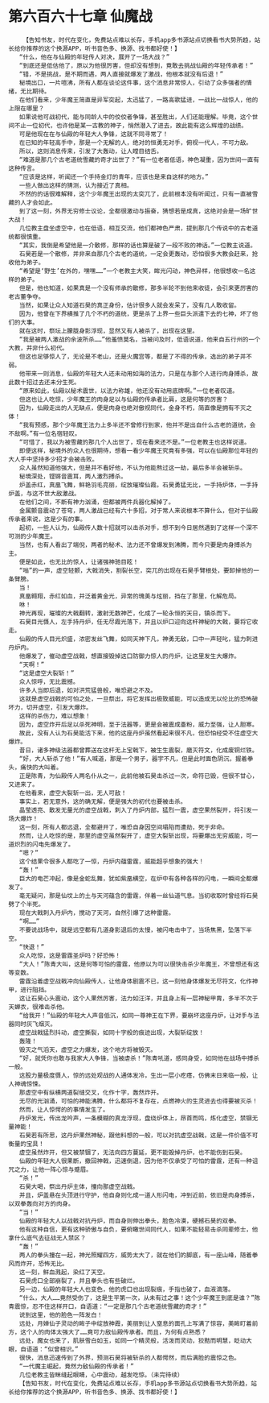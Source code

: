 # 第六百六十七章 仙魔战
        【告知书友，时代在变化，免费站点难以长存，手机app多书源站点切换看书大势所趋，站长给你推荐的这个换源APP，听书音色多、换源、找书都好使！】
       “什么，他在与仙殿的年轻传人对决，展开了一场大战？”
       “到底还是低估他了，原以为他很厉害，但却没有想到，竟敢去挑战仙殿的年轻传承者！”
       “错，不是挑战，是不期而遇，两人直接就爆发了激战，他根本就没有后退！”
       秘境出口，一片喧沸，所有人都在谈论这件事，这个消息非常惊人，引动了众多强者的情绪，无比期待。
       在他们看来，少年魔王简直是异军突起，太迅猛了，一路高歌猛进，一战比一战惊人，他的上限在哪里？
       如果说他可战初代，能与同龄人中的佼佼者争锋，甚至胜出，人们还能理解。毕竟，这个世间不止一位初代，也许他是某一古教的神子，悄然潜入了进去，故此能有这么辉煌的战绩。
       可是他现在在与仙殿的年轻大人争锋，这就不同寻常了！
       在已知的年轻高手中，那是一个无解的人，绝对的恒勇无对手，俯视一代人，不可力敌。
       所以，这则消息传来，引发了大轰动，让人瞠目结舌。
       “难道是那几个古老道统雪藏的奇才出世了？”有一位老者低语，神色凝重，因为世间一直有这种传言。
       “应该是这样，听闻还一个手持金灯的青年，应该也是来自这样的地方。”
       一些人做出这样的猜测，认为接近了真相。
       不然的的话很难解释，这个少年魔王出现的太突兀了，此前根本没有听闻过，只有一直被雪藏的人才会如此。
       到了这一刻，外界无穷修士议论，全都很激动与振奋，猜想若是成真，这绝对会是一场旷世大战！
       几位教主盘坐虚空中，也在低语，相互交流，他们都神色严肃，提到那几个传说中的古老道统都很慎重。
       “其实，我倒是希望他是一介散修，那样的话也算是破了一段不败的神话。”一位教主说道。
       石昊若是一个散修，并非来自那几个古老的道统，一定会更轰动，恐怕很多大教会赶来，抢收他为弟子。
       “希望是‘野生’在外的，嘿嘿……”一个老教主大笑，眸光闪动，神色异样，他很想收一名这样的弟子。
       但是，他也知道，如果真是一个没有师承的散修，那多半轮不到他来收徒，会引来更厉害的老古董争夺。
       当然，如果让众人知道石昊的真正身份，估计很多人就会发呆了，没有几人敢收留。
       因为，他曾在下界横推了几个不朽的道统，更是杀了上界一些巨头派遣下去的七神，坏了他们的大事。
       就在这时，祭坛上朦胧身影浮现，显然又有人被杀了，出现在这里。
       “我是被两人激战的余波所杀……”他羞愤莫名，当被问及时，低语说道，他来自五行州的一个大教，并非什么初代。
       但这也足够惊人了，无论是不老山，还是火魔宫等，都是了不得的传承，选出的弟子并不弱。
       他带来一则消息，仙殿的年轻大人还未动用如海的法力，只是在与那个人进行肉身搏杀，故此数十招过去还未分生死。
       “原来如此，仙殿以秘术震世，以法力称雄，他还没有动用底牌啊。”一位老者叹道。
       但这也让人吃惊，少年魔王的肉身足以与仙殿的传承者比肩，这是何等的厉害？
       因为，仙殿走出的人无缺点，便是肉身也绝对傲视同代，金身不朽，简直像是拥有不灭之体！
       “我有预感，那个少年魔王法力上多半还不曾修行到家，他并不是出自什么古老的道统，会不敌啊。”有一位名宿轻叹。
       “可惜了，我以为被雪藏的那几个人出世了，现在看来还不是。”一位老教主也这样说道。
       即便这样，秘境外的众人也很期待，想看一看少年魔王究竟有多强，可以在仙殿那位年轻的大人手中坚持多少招才会被击败。
       众人虽然知道他强大，但是并不看好他，不认为他能熬过这一劫，最后多半会被斩杀。
       秘境深处，铿锵音震耳，两人激烈搏杀。
       炉盖赤红，真凰飞舞，鲜艳羽毛亮丽，绽放璀璨仙霞。石昊勇猛无比，一手持炉体，一手持炉盖，与这不世大敌激战。
       在他们之间，不断有神力汹涌，但都被两件兵器化解掉了。
       金属颤音震动了苍穹，两人激战已经有六十多招，对于常人来说根本不算什么，但对于仙殿传承者来说，这是少有的事。
       起初，一些人认为，仙殿传人数十招就可以击杀对手，想不到今日居然遇到了这样一个深不可测的少年魔王。
       当然，也有人看出了端倪，两者的秘术、法力还不曾爆发到沸腾，而今只要是肉身搏杀为主。
       便是如此，也无比的惊人，让诸强神驰目眩！
       “嗡”的一声，虚空轻颤，大戟消失，割裂长空，突兀的出现在石昊手臂根处，要卸掉他的一条臂膀。
       当！
       真凰翱翔，赤红如血，并泛着黄金光，异常的瑰美与炫丽，挡在了那里，化解危局。
       咻！
       神光再现，璀璨的大戟翻转，激射无数神芒，化成了一轮永恒的天日，镇杀而下。
       石昊目光慑人，左手持丹炉，任无尽霞光落下，并且以炉口迎向这杆神秘的大戟，要将它收走。
       仙殿的传人目光炽盛，浓密发丝飞舞，如同天神下凡，神勇无敌，口中一声轻叱，猛力刺进丹炉内。
       他爆发了，催动虚空战戟，想直接毁掉这口防御力惊人的丹炉，让这里发生大爆炸。
       “天啊！”
       “这是虚空大裂斩！”
       众人惊呼，无比震撼。
       许多人当即后退，如对洪荒猛兽般，唯恐避之不及。
       这就是虚空战戟的可怕之处，一旦祭出，将它发挥出极致威能，可以造成无以伦比的恐怖破坏力，切开虚空，引发大爆炸。
       这样的杀伤力，难以想象！
       因为，虚空炸开后足以杀死神明，至于法器等，更是会被震成齑粉，威力至强，让人胆寒。
       故此，没有人认为石昊能活下来，他的这座丹炉虽然看起来很不凡，但恐怕经受不住虚空大爆炸。
       昔日，诸多神级法器都曾葬送在这杆无上宝戟下，被生生震裂，磨灭符文，化成废铜烂铁。
       “好，大人斩杀了他！”有人喊道，那是一个男子，器宇不凡，但是此时面色阴沉，握着拳头，痛快的大叫着。
       正是陈青，为仙殿传人两名仆从之一，此前他被石昊击杀过一次，命符已毁，但很不甘心，又进来了。
       在他看来，虚空大裂斩一出，无人可敌！
       事实上，若无意外，这的确无解，便是强大的初代也要被击杀。
       晶莹透亮、散发无量光的虚空战戟，刺入了丹炉内部，猛烈一震，虚空果然裂开，将引发一场大爆炸！
       这一刻，所有人都远退，全都避开了，唯恐自身因空间塌陷而遭劫，死于非命。
       然而，让人吃惊的是，那里的虚空虽然裂开了，虚空大裂斩出现，将要爆出无穷威能，可一道炽烈的闪电先爆发了。
       “嗯？”
       这个结果令很多人都吃了一惊，丹炉内蕴雷霆，威能超乎想象的强大！
       “轰！”
       巨大的电芒冲起，像是金蛇乱舞，犹如紫凰横空，在炉中有各种各样的闪电，一瞬间全都爆发了。
       毫无疑问，那是仙坟上的土与天河蕴含的雷霆，伴着一丝仙道气息。当初收取时曾经将石昊劈了个半死。
       现在大戟刺入丹炉内，搅动了天河，自然引爆了这种雷霆。
       “啊……”
       不要说战场中，就是远空都有几道身影退后的太慢，被闪电击中了，当场焦黑，坠落下半空。
       “快退！”
       众人吃惊，这是雷霆圣炉吗？好恐怖！
       “大人！”陈青大叫，这是何等可怕的雷霆，他原以为可以很快击杀少年魔王，不曾想还有这等变数。
       雷霆沿着虚空战戟冲向仙殿传人，让他身体剧震不已，这一刻他身体爆发无尽符文，化作神甲，进行阻挡。
       这让石昊心头震动，这个人果然厉害，法力如汪洋，并且身上有一层神秘甲胄，多半不次于天蝉衣，很难击杀他。
       “给我开！”仙殿的年轻大人声音低沉，如同一尊神王在下界，要崩坏这座丹炉，让对手与法器同时灰飞烟灭。
       虚空战戟猛烈抖动，虚空撕裂，如同十字般的痕迹出现，大裂斩绽放！
       轰隆！
       毁灭之气滔天，虚空之力爆发，这个地方将被毁灭。
       “好，就凭你也敢与我家大人争锋，当被虐杀！”陈青吼道，感同身受，如同他在战场中搏杀一般。
       这股力量极度慑人，惊的远处观战的人通体发冷，生出一层小疙瘩，仿佛末日来临一般，让人神魂惊悚。
       那虚空中有纵横两道裂缝交叉，化作十字，轰然炸开。
       无尽的光汹涌，可怕的神能沸腾，什么都将不复存在，点燃神火的生灵进去也得要被灭杀！
       然而，让人惊愕的的事情发生了。
       丹炉发光，传出龙吟声，一条模糊的真龙浮现，盘绕炉体上，昂首而鸣，炼化虚空，禁锢无量神能！
       石昊若有所思，这丹炉果然神秘，跟他料想的一般，可以对抗虚空战戟，这是一件价值不可衡量的宝具！
       虚空虽然炸开，但又被禁锢了，无法向四方蔓延，更不能毁掉丹炉，也不能伤到石昊。
       仙殿的年轻大人很果断，撤回神戟，迅速倒退，因为他不仅承受了可怕的雷霆，还有一种诅咒之力，让他一阵心惊与蹙眉。
       “杀！”
       石昊大喝，祭出丹炉主体，撞向那虚空战戟。
       并且，炉盖悬在头顶进行守护，他自身则化成一道人形闪电，冲到近前，依旧是肉身搏杀，以双拳轰向对方的肉身。
       “当！”
       仙殿的年轻大人以战戟对抗丹炉，而自身则伸出拳头，脸色冷漠，硬撼石昊的双拳。
       他有这种自信，更有这种骄傲与自负，要俯瞰世间同代人，如果不能轻易击杀同辈修士，他拿什么底气去征战无人禁区？
       “轰！”
       两人的拳头撞在一起，神光照耀四方，威势太大了，就在他们的脚底，有一座山峰，随着拳风而炸开，恐怖无比。
       这一刻，鲜血溅起，染红了天空。
       石昊虎口全部崩裂了，并且拳头也有些破烂。
       另一边，仙殿的年轻大人也变色，他的虎口也出现裂痕，手指也破了，血液滴落。
       “什么，大人……竟然受伤了，这是生平第一次，从未有过之事！这个少年魔王到底是谁？”陈青震惊，忍不住这样开口，自语道：“一定是那几个古老道统雪藏的奇才！”
       说到这里，他的脸色一阵发白！
       远处，月婵仙子灵动的眸子中绽放神霞，美丽到让人窒息的面孔上写满了惊容，美眸盯着前方，这个人的肉体太强大了……竟可力敌仙殿传承者。而且，为何有点熟悉？
       远处，魔女也来了，肌肤雪白如玉，如同一个精灵般，活泼而灵动，狡黠而明慧，眨动大眼，自语道：“似曾相识。”
       很快，消息迅速传到了外界，预测石昊将被斩杀的人都愕然，而后满脸的震惊之色。
       “一代魔主崛起，竟然力敌仙殿的传承者！”
       几位老教主皆眯缝起眼睛，心中震动，越发吃惊。（未完待续）
       【告知书友，时代在变化，免费站点难以长存，手机app多书源站点切换看书大势所趋，站长给你推荐的这个换源APP，听书音色多、换源、找书都好使！】
